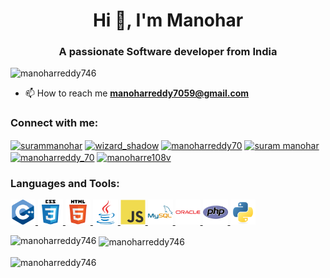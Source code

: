<h1 align="center">Hi 👋, I'm Manohar</h1>
<h3 align="center">A passionate Software developer from India</h3>

<p align="left"> <img src="https://komarev.com/ghpvc/?username=manoharreddy746&label=Profile%20views&color=0e75b6&style=flat" alt="manoharreddy746" /> </p>

- 📫 How to reach me **manoharreddy7059@gmail.com**

<h3 align="left">Connect with me:</h3>
<p align="left">
<a href="https://linkedin.com/in/surammanohar" target="blank"><img align="center" src="https://raw.githubusercontent.com/rahuldkjain/github-profile-readme-generator/master/src/images/icons/Social/linked-in-alt.svg" alt="surammanohar" height="30" width="40" /></a>
<a href="https://instagram.com/wizard_shadow" target="blank"><img align="center" src="https://raw.githubusercontent.com/rahuldkjain/github-profile-readme-generator/master/src/images/icons/Social/instagram.svg" alt="wizard_shadow" height="30" width="40" /></a>
<a href="https://www.codechef.com/users/manoharreddy70" target="blank"><img align="center" src="https://cdn.jsdelivr.net/npm/simple-icons@3.1.0/icons/codechef.svg" alt="manoharreddy70" height="30" width="40" /></a>
<a href="https://www.hackerrank.com/suram manohar" target="blank"><img align="center" src="https://raw.githubusercontent.com/rahuldkjain/github-profile-readme-generator/master/src/images/icons/Social/hackerrank.svg" alt="suram manohar" height="30" width="40" /></a>
<a href="https://www.leetcode.com/manoharreddy_70" target="blank"><img align="center" src="https://raw.githubusercontent.com/rahuldkjain/github-profile-readme-generator/master/src/images/icons/Social/leet-code.svg" alt="manoharreddy_70" height="30" width="40" /></a>
<a href="https://auth.geeksforgeeks.org/user/manoharre108v" target="blank"><img align="center" src="https://raw.githubusercontent.com/rahuldkjain/github-profile-readme-generator/master/src/images/icons/Social/geeks-for-geeks.svg" alt="manoharre108v" height="30" width="40" /></a>
</p>

<h3 align="left">Languages and Tools:</h3>
<p align="left"> <a href="https://www.w3schools.com/cpp/" target="_blank" rel="noreferrer"> <img src="https://raw.githubusercontent.com/devicons/devicon/master/icons/cplusplus/cplusplus-original.svg" alt="cplusplus" width="40" height="40"/> </a> <a href="https://www.w3schools.com/css/" target="_blank" rel="noreferrer"> <img src="https://raw.githubusercontent.com/devicons/devicon/master/icons/css3/css3-original-wordmark.svg" alt="css3" width="40" height="40"/> </a> <a href="https://www.w3.org/html/" target="_blank" rel="noreferrer"> <img src="https://raw.githubusercontent.com/devicons/devicon/master/icons/html5/html5-original-wordmark.svg" alt="html5" width="40" height="40"/> </a> <a href="https://www.java.com" target="_blank" rel="noreferrer"> <img src="https://raw.githubusercontent.com/devicons/devicon/master/icons/java/java-original.svg" alt="java" width="40" height="40"/> </a> <a href="https://developer.mozilla.org/en-US/docs/Web/JavaScript" target="_blank" rel="noreferrer"> <img src="https://raw.githubusercontent.com/devicons/devicon/master/icons/javascript/javascript-original.svg" alt="javascript" width="40" height="40"/> </a> <a href="https://www.mysql.com/" target="_blank" rel="noreferrer"> <img src="https://raw.githubusercontent.com/devicons/devicon/master/icons/mysql/mysql-original-wordmark.svg" alt="mysql" width="40" height="40"/> </a> <a href="https://www.oracle.com/" target="_blank" rel="noreferrer"> <img src="https://raw.githubusercontent.com/devicons/devicon/master/icons/oracle/oracle-original.svg" alt="oracle" width="40" height="40"/> </a> <a href="https://www.php.net" target="_blank" rel="noreferrer"> <img src="https://raw.githubusercontent.com/devicons/devicon/master/icons/php/php-original.svg" alt="php" width="40" height="40"/> </a> <a href="https://www.python.org" target="_blank" rel="noreferrer"> <img src="https://raw.githubusercontent.com/devicons/devicon/master/icons/python/python-original.svg" alt="python" width="40" height="40"/> </a> </p>

<p><img align="left" src="https://github-readme-stats.vercel.app/api/top-langs?username=manoharreddy746&show_icons=true&locale=en&layout=compact" alt="manoharreddy746" /></p>

<p>&nbsp;<img align="center" src="https://github-readme-stats.vercel.app/api?username=manoharreddy746&show_icons=true&locale=en" alt="manoharreddy746" /></p>

<p><img align="center" src="https://github-readme-streak-stats.herokuapp.com/?user=manoharreddy746&" alt="manoharreddy746" /></p>
